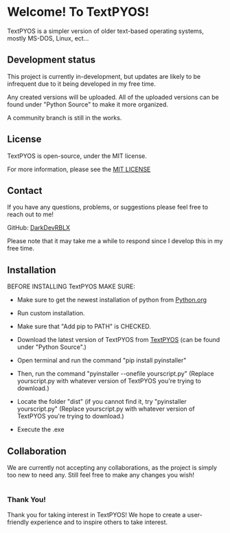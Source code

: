 # Welcome! To TextPYOS!

TextPYOS is a simpler version of older text-based operating systems, mostly MS-DOS, Linux, ect...

## Development status

This project is currently in-development, but updates are likely to be infrequent due to it being developed in my free time.

Any created versions will be uploaded. All of the uploaded versions can be found under "Python Source" to make it more organized.

A community branch is still in the works.

## License

TextPYOS is open-source, under the MIT license.

For more information, please see the [MIT LICENSE](LICENSE)

## Contact

If you have any questions, problems, or suggestions please feel free to reach out to me!

GitHub: [DarkDevRBLX](https://github.com/DarkDevRBLX)

Please note that it may take me a while to respond since I develop this in my free time.

## Installation

BEFORE INSTALLING TextPYOS MAKE SURE:

- Make sure to get the newest installation of python from [Python.org](https://www.python.org/downloads/)

- Run custom installation.

- Make sure that "Add pip to PATH" is CHECKED.

- Download the latest version of TextPYOS from [TextPYOS](https://github.com/DarkDevRBLX/TextPYOS-Darkdev) (can be found under "Python Source".)

- Open terminal and run the command "pip install pyinstaller"

- Then, run the command "pyinstaller --onefile yourscript.py" (Replace yourscript.py with whatever version of TextPYOS you're trying to download.)

- Locate the folder "dist" (if you cannot find it, try "pyinstaller yourscript.py" (Replace yourscript.py with whatever version of TextPYOS you're trying to download.)

- Execute the .exe

## Collaboration

We are currently not accepting any collaborations, as the project is simply too new to need any. Still feel free to make any changes you wish!

#

### Thank You!

Thank you for taking interest in TextPYOS! We hope to create a user-friendly experience and to inspire others to take interest.
